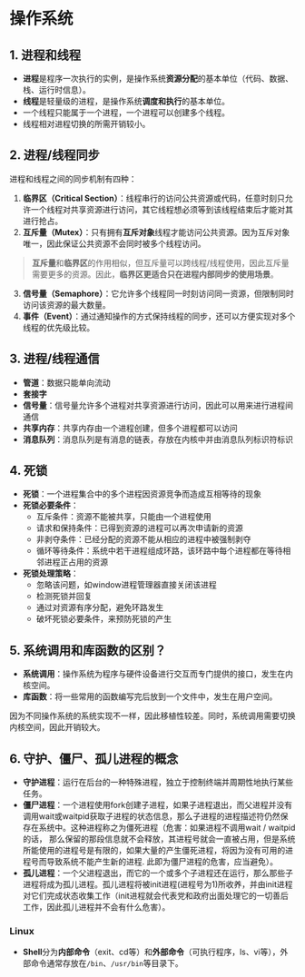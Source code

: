 # 操作系统

## 1. 进程和线程
* **进程**是程序一次执行的实例，是操作系统**资源分配**的基本单位（代码、数据、栈、运行时信息）。
* **线程**是轻量级的进程，是操作系统**调度和执行**的基本单位。
* 一个线程只能属于一个进程，一个进程可以创建多个线程。
* 线程相对进程切换的所需开销较小。

## 2. 进程/线程同步
进程和线程之间的同步机制有四种：
1. **临界区（Critical Section）**：线程串行的访问公共资源或代码，任意时刻只允许一个线程对共享资源进行访问，其它线程想必须等到该线程结束后才能对其进行抢占。
2. **互斥量（Mutex）**：只有拥有**互斥对象**线程才能访问公共资源。因为互斥对象唯一，因此保证公共资源不会同时被多个线程访问。

> **互斥量**和**临界区**的作用相似，但互斥量可以跨线程/线程使用，因此互斥量需要更多的资源。因此，**临界区更适合只在进程内部同步的使用场景**。

3. **信号量（Semaphore）**：它允许多个线程同一时刻访问同一资源，但限制同时访问该资源的最大数量。
4. **事件（Event）**：通过通知操作的方式保持线程的同步，还可以方便实现对多个线程的优先级比较。

## 3. 进程/线程通信
* **管道**：数据只能单向流动
* **套接字**
* **信号量**：信号量允许多个进程对共享资源进行访问，因此可以用来进行进程间通信
* **共享内存**：共享内存由一个进程创建，但多个进程都可以访问
* **消息队列**：消息队列是有消息的链表，存放在内核中并由消息队列标识符标识

## 4. 死锁
* **死锁**：一个进程集合中的多个进程因资源竞争而造成互相等待的现象
* **死锁必要条件**：
    - 互斥条件：资源不能被共享，只能由一个进程使用
    - 请求和保持条件：已得到资源的进程可以再次申请新的资源
    - 非剥夺条件：已经分配的资源不能从相应的进程中被强制剥夺
    - 循环等待条件：系统中若干进程组成环路，该环路中每个进程都在等待相邻进程正占用的资源
* **死锁处理策略**：
    - 忽略该问题，如window进程管理器直接关闭该进程
    - 检测死锁并回复
    - 通过对资源有序分配，避免环路发生
    - 破坏死锁必要条件，来预防死锁的产生

## 5. 系统调用和库函数的区别？
* **系统调用**：操作系统为程序与硬件设备进行交互而专门提供的接口，发生在内核空间。
* **库函数**：将一些常用的函数编写完后放到一个文件中，发生在用户空间。

因为不同操作系统的系统实现不一样，因此移植性较差。同时，系统调用需要切换内核空间，因此开销较大。

## 6. 守护、僵尸、孤儿进程的概念
* **守护进程**：运行在后台的一种特殊进程，独立于控制终端并周期性地执行某些任务。
* **僵尸进程**：一个进程使用fork创建子进程，如果子进程退出，而父进程并没有调用wait或waitpid获取子进程的状态信息，那么子进程的进程描述符仍然保存在系统中。这种进程称之为僵死进程（危害：如果进程不调用wait / waitpid的话， 那么保留的那段信息就不会释放，其进程号就会一直被占用，但是系统所能使用的进程号是有限的，如果大量的产生僵死进程，将因为没有可用的进程号而导致系统不能产生新的进程. 此即为僵尸进程的危害，应当避免）。
* **孤儿进程**：一个父进程退出，而它的一个或多个子进程还在运行，那么那些子进程将成为孤儿进程。孤儿进程将被init进程(进程号为1)所收养，并由init进程对它们完成状态收集工作（init进程就会代表党和政府出面处理它的一切善后工作，因此孤儿进程并不会有什么危害）。

### Linux
* **Shell**分为**内部命令**（exit、cd等）和**外部命令**（可执行程序，ls、vi等），外部命令通常存放在`/bin`、`/usr/bin`等目录下。

